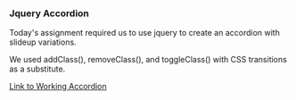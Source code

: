 ### Jquery Accordion

Today's assignment required us to use jquery to create an accordion with slideup variations.

We used addClass(), removeClass(), and toggleClass() with CSS transitions as a substitute.


[Link to Working Accordion](https://snehelpatel.github.io/accordion/)

